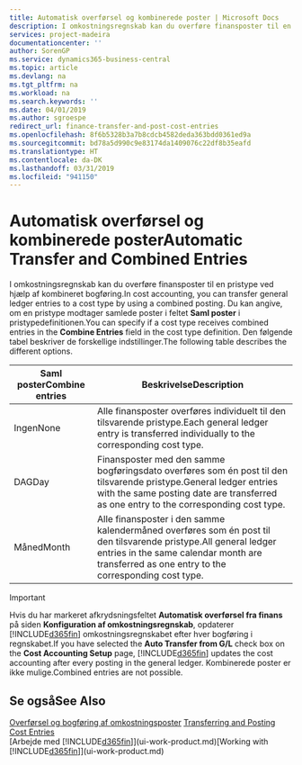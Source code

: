 ```yaml
---
title: Automatisk overførsel og kombinerede poster | Microsoft Docs
description: I omkostningsregnskab kan du overføre finansposter til en pristype ved hjælp af kombineret bogføring. Du kan angive, om en pristype modtager samlede poster i feltet **Saml poster** i pristypedefinitionen. Den følgende tabel beskriver de forskellige indstillinger.
services: project-madeira
documentationcenter: ''
author: SorenGP
ms.service: dynamics365-business-central
ms.topic: article
ms.devlang: na
ms.tgt_pltfrm: na
ms.workload: na
ms.search.keywords: ''
ms.date: 04/01/2019
ms.author: sgroespe
redirect_url: finance-transfer-and-post-cost-entries
ms.openlocfilehash: 8f6b5328b3a7b8cdcb4582deda363bdd0361ed9a
ms.sourcegitcommit: bd78a5d990c9e83174da1409076c22df8b35eafd
ms.translationtype: HT
ms.contentlocale: da-DK
ms.lasthandoff: 03/31/2019
ms.locfileid: "941150"
---
```

# <a name="automatic-transfer-and-combined-entries"></a><span data-ttu-id="a4935-105">Automatisk overførsel og kombinerede poster</span><span class="sxs-lookup"><span data-stu-id="a4935-105">Automatic Transfer and Combined Entries</span></span>
<span data-ttu-id="a4935-106">I omkostningsregnskab kan du overføre finansposter til en pristype ved hjælp af kombineret bogføring.</span><span class="sxs-lookup"><span data-stu-id="a4935-106">In cost accounting, you can transfer general ledger entries to a cost type by using a combined posting.</span></span> <span data-ttu-id="a4935-107">Du kan angive, om en pristype modtager samlede poster i feltet **Saml poster** i pristypedefinitionen.</span><span class="sxs-lookup"><span data-stu-id="a4935-107">You can specify if a cost type receives combined entries in the **Combine Entries** field in the cost type definition.</span></span> <span data-ttu-id="a4935-108">Den følgende tabel beskriver de forskellige indstillinger.</span><span class="sxs-lookup"><span data-stu-id="a4935-108">The following table describes the different options.</span></span>  

|<span data-ttu-id="a4935-109">Saml poster</span><span class="sxs-lookup"><span data-stu-id="a4935-109">Combine entries</span></span>|<span data-ttu-id="a4935-110">Beskrivelse</span><span class="sxs-lookup"><span data-stu-id="a4935-110">Description</span></span>|  
|---------------------|-----------------|  
|<span data-ttu-id="a4935-111">Ingen</span><span class="sxs-lookup"><span data-stu-id="a4935-111">None</span></span>|<span data-ttu-id="a4935-112">Alle finansposter overføres individuelt til den tilsvarende pristype.</span><span class="sxs-lookup"><span data-stu-id="a4935-112">Each general ledger entry is transferred individually to the corresponding cost type.</span></span>|  
|<span data-ttu-id="a4935-113">DAG</span><span class="sxs-lookup"><span data-stu-id="a4935-113">Day</span></span>|<span data-ttu-id="a4935-114">Finansposter med den samme bogføringsdato overføres som én post til den tilsvarende pristype.</span><span class="sxs-lookup"><span data-stu-id="a4935-114">General ledger entries with the same posting date are transferred as one entry to the corresponding cost type.</span></span>|  
|<span data-ttu-id="a4935-115">Måned</span><span class="sxs-lookup"><span data-stu-id="a4935-115">Month</span></span>|<span data-ttu-id="a4935-116">Alle finansposter i den samme kalendermåned overføres som én post til den tilsvarende pristype.</span><span class="sxs-lookup"><span data-stu-id="a4935-116">All general ledger entries in the same calendar month are transferred as one entry to the corresponding cost type.</span></span>|  

> [!IMPORTANT]  
>  <span data-ttu-id="a4935-117">Hvis du har markeret afkrydsningsfeltet **Automatisk overførsel fra finans** på siden **Konfiguration af omkostningsregnskab**, opdaterer [!INCLUDE[d365fin](includes/d365fin_md.md)] omkostningsregnskabet efter hver bogføring i regnskabet.</span><span class="sxs-lookup"><span data-stu-id="a4935-117">If you have selected the **Auto Transfer from G/L** check box on the **Cost Accounting Setup** page, [!INCLUDE[d365fin](includes/d365fin_md.md)] updates the cost accounting after every posting in the general ledger.</span></span> <span data-ttu-id="a4935-118">Kombinerede poster er ikke mulige.</span><span class="sxs-lookup"><span data-stu-id="a4935-118">Combined entries are not possible.</span></span>  

## <a name="see-also"></a><span data-ttu-id="a4935-119">Se også</span><span class="sxs-lookup"><span data-stu-id="a4935-119">See Also</span></span>  
 <span data-ttu-id="a4935-120">[Overførsel og bogføring af omkostningsposter](finance-transfer-and-post-cost-entries.md) </span><span class="sxs-lookup"><span data-stu-id="a4935-120">[Transferring and Posting Cost Entries](finance-transfer-and-post-cost-entries.md) </span></span>  
 <span data-ttu-id="a4935-121">[Arbejde med [!INCLUDE[d365fin](includes/d365fin_md.md)]](ui-work-product.md)</span><span class="sxs-lookup"><span data-stu-id="a4935-121">[Working with [!INCLUDE[d365fin](includes/d365fin_md.md)]](ui-work-product.md)</span></span>
